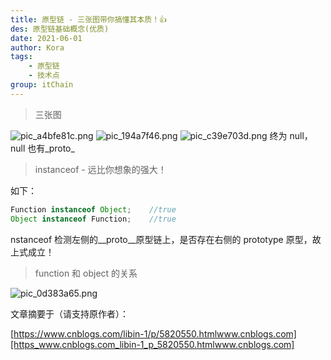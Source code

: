 ```yaml
---
title: 原型链 - 三张图带你搞懂其本质！👍
des: 原型链基础概念(优质)
date: 2021-06-01
author: Kora
tags:
    - 原型链 
    - 技术点
group: itChain
---
```


> 三张图

![pic_a4bfe81c.png](https://www.liangtengyu.com:9998/images/pic_a4bfe81c.png) ![pic_194a7f46.png](https://www.liangtengyu.com:9998/images/pic_194a7f46.png) ![pic_c39e703d.png](https://www.liangtengyu.com:9998/images/pic_c39e703d.png) 终为 null， null 也有\_proto\_

> instanceof - 远比你想象的强大！

如下：

```java
Function instanceof Object;    //true
Object instanceof Function;    //true
```

nstanceof 检测左侧的\_\_proto\_\_原型链上，是否存在右侧的 prototype 原型，故上式成立！

> function 和 object 的关系

![pic_0d383a65.png](https://www.liangtengyu.com:9998/images/pic_0d383a65.png)

文章摘要于（请支持原作者）：

[https://www.cnblogs.com/libin-1/p/5820550.htmlwww.cnblogs.com][https_www.cnblogs.com_libin-1_p_5820550.htmlwww.cnblogs.com]

[https_www.cnblogs.com_libin-1_p_5820550.htmlwww.cnblogs.com]: https://link.zhihu.com/?target=https%3A//www.cnblogs.com/libin-1/p/5820550.html
